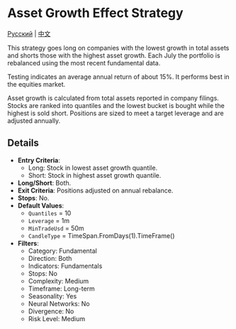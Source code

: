 # Asset Growth Effect Strategy
[Русский](README_ru.md) | [中文](README_cn.md)

This strategy goes long on companies with the lowest growth in total assets and shorts those with the highest asset growth. Each July the portfolio is rebalanced using the most recent fundamental data.

Testing indicates an average annual return of about 15%. It performs best in the equities market.

Asset growth is calculated from total assets reported in company filings. Stocks are ranked into quantiles and the lowest bucket is bought while the highest is sold short. Positions are sized to meet a target leverage and are adjusted annually.

## Details

- **Entry Criteria**:
  - Long: Stock in lowest asset growth quantile.
  - Short: Stock in highest asset growth quantile.
- **Long/Short**: Both.
- **Exit Criteria**: Positions adjusted on annual rebalance.
- **Stops**: No.
- **Default Values**:
  - `Quantiles` = 10
  - `Leverage` = 1m
  - `MinTradeUsd` = 50m
  - `CandleType` = TimeSpan.FromDays(1).TimeFrame()
- **Filters**:
  - Category: Fundamental
  - Direction: Both
  - Indicators: Fundamentals
  - Stops: No
  - Complexity: Medium
  - Timeframe: Long-term
  - Seasonality: Yes
  - Neural Networks: No
  - Divergence: No
  - Risk Level: Medium
